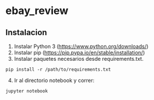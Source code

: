 # ebay_review

## Instalacion

1. Instalar Python 3 (https://www.python.org/downloads/)
2. Instalar pip (https://pip.pypa.io/en/stable/installation/)
3. Instalar paquetes necesarios desde requirements.txt.

  `pip install -r /path/to/requirements.txt` 
   
4. Ir al directorio notebook y correr:

  `jupyter notebook`
